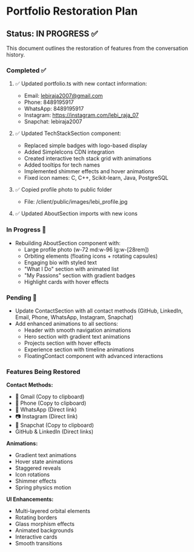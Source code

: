 # Portfolio Restoration Plan

## Status: IN PROGRESS ✅

This document outlines the restoration of features from the conversation history.

### Completed ✅
1. ✅ Updated portfolio.ts with new contact information:
   - Email: lebiraja2007@gmail.com
   - Phone: 8489195917
   - WhatsApp: 8489195917
   - Instagram: https://instagram.com/lebi_raja_07
   - Snapchat: lebiraja2007

2. ✅ Updated TechStackSection component:
   - Replaced simple badges with logo-based display
   - Added SimpleIcons CDN integration
   - Created interactive tech stack grid with animations
   - Added tooltips for tech names
   - Implemented shimmer effects and hover animations
   - Fixed icon names: C, C++, Scikit-learn, Java, PostgreSQL

3. ✅ Copied profile photo to public folder
   - File: /client/public/images/lebi_profile.jpg

4. ✅ Updated AboutSection imports with new icons

### In Progress 🔄
- Rebuilding AboutSection component with:
  - Large profile photo (w-72 md:w-96 lg:w-[28rem])
  - Orbiting elements (floating icons + rotating capsules)
  - Engaging bio with styled text
  - "What I Do" section with animated list
  - "My Passions" section with gradient badges
  - Highlight cards with hover effects

### Pending 📝
- Update ContactSection with all contact methods (GitHub, LinkedIn, Email, Phone, WhatsApp, Instagram, Snapchat)
- Add enhanced animations to all sections:
  - Header with smooth navigation animations
  - Hero section with gradient text animations
  - Projects section with hover effects
  - Experience section with timeline animations
  - FloatingContact component with advanced interactions

### Features Being Restored
**Contact Methods:**
- 📧 Gmail (Copy to clipboard)
- 📱 Phone (Copy to clipboard)  
- 💬 WhatsApp (Direct link)
- 📷 Instagram (Direct link)
- 🎵 Snapchat (Copy to clipboard)
- GitHub & LinkedIn (Direct links)

**Animations:**
- Gradient text animations
- Hover state animations
- Staggered reveals
- Icon rotations
- Shimmer effects
- Spring physics motion

**UI Enhancements:**
- Multi-layered orbital elements
- Rotating borders
- Glass morphism effects
- Animated backgrounds
- Interactive cards
- Smooth transitions
